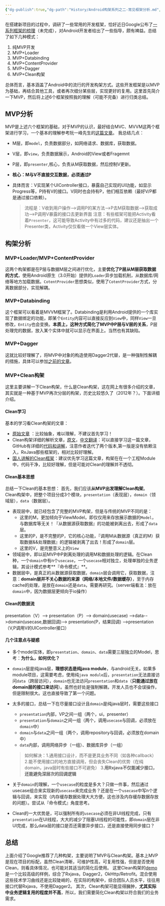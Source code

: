 ```yaml
---
{"dg-publish":true,"dg-path":"History/Android构架系列之二-常见框架分析.md","permalink":"/History/Android构架系列之二-常见框架分析/","title":"Android构架系列之二--常见框架分析(一）","tags":["技术","Android","主框架"],"created":"2016-04-04 10:09:42","updated":"2016-04-04 10:09:42"}
---
```




在搭建新项目的过程中，调研了一些常用的开发框架，恰好近日Google公布了[一系列框架的梳理](https://github.com/googlesamples/android-architecture)（未完成），对Android开发者给出了一些指导，颇有裨益。总结了如下几种模式：

1. 纯MVP开发
2. MVP+Loader
3. MVP+Databinding
4. MVP+ContentProvider
5. MVP+Dagger
6. MVP+Clean构架

总体而言，基本涵盖了Android中的流行的开发构架方式。这些开发框架是以MVP为基础，再结合其他工具，或者再次细分某些层，实现更好的复用。这里首先简介一下MVP，然后将上述6个框架按照我的理解（可能不完备）进行归类总结。

## MVP分析
MVP是上述六个框架的基础，对于MVP的认识，最好结合MVC、MVVM这两个框架进行学习，一个基本的理解参考阮一峰先生的[这篇文章](http://www.ruanyifeng.com/blog/2015/02/mvcmvp_mvvm.html)。
我总结几点：

* M层，即`model`，负责数据部分，如网络请求、数据库，获取数据。
* V层，即`view`，负责数据展示，Android的View或者Fragemnt
* P层，即`presenter`,核心，负责从M获取数据，然后控制V更新。
* **核心：M与V不直接交互数据，必须通过P**
* 具体而言：V实现某个UIController接口，暴露自己实现的UI功能，如显示Progress等，P持有V的接口。V同时也会持有P，他们相互依赖（最好V/P都是通过接口依赖）。

	> 流程是：V收到用户操作-->调用P的某方法-->P去M获取数据-->获取成功-->P调用V暴露的接口去更新界面
	> 注意：有些框架可能把Activity看着`Presenter`，这可能导致Activity中有过多的代码，建议还是抽出一个Presenter类，Activity仅仅看做一个View层实体。

## 构架分析

### MVP+Loader/MVP+ContentProvider

这两个构架都是在P层与数据M层之间进行优化，主要**优化了P层从M层获取数据的方式**，使用Android原生（3.0开始）提供的`Loader`异步加载机制，从数据库/网络等地方加载数据。`CotentProvider`思想类似，使用了`CotentProvider`方式，分离数据部分，实现解耦。

### MVP+Databinding

这个框架可以看着是MVVM框架了。Databinding是利用Android提供的一个库实现了数据绑定的功能，即某个`Entity`内容可以直接反应到`View`中，同样`View`一旦修改，`Entity`也会变换。**本质上，这种方式简化了MVP中P层与V层的关系**，P层处理完的数据，放入某个实体中就可以显示在界面上。当然也有其缺陷。

### MVP+Dagger
这就比较好理解了，将MVP中对象的构造使用Dagger2代替，是一种强制性解耦的措施，具体可以参加[之前的文章](http://limuzhi.com/2016/03/06/Android%E6%B3%A8%E5%85%A5%E6%A1%86%E6%9E%B6Dagger2%E5%AD%A6%E4%B9%A0%E7%AC%94%E8%AE%B0/)。

### MVP+Clean构架
这里主要讲解一下Clean构架，什么是Clean构架，这在网上有很多介绍的文章，其实就是一种基于MVP再次分层的构架，历史比较悠久了（2012年？）。下面详细介绍。

#### Clean学习

基本的学习看Clean构架的文章：

* [原始文章](http://blog.8thlight.com/uncle-bob/2012/08/13/the-clean-architecture.html)
：比较抽象，难以理解，不建议首先学习！
* Clean构架详细的解析文章，[原文](http://fernandocejas.com/2014/09/03/architecting-android-the-clean-way/)，[中文翻译](http://zhuanlan.zhihu.com/p/20001838)：可以直接学习这一篇文章，GitHub有详细的[代码和讲解](https://github.com/android10/Android-CleanArchitecture)，注意作者迭代了两个版本,第一版是没有依赖注入，RxJava那些框架的，相对比较好理解。
* [国人讲解的Clean框架](http://blog.chengdazhi.com/index.php/101)：建议优先学习这篇文章，构架在在一个工程Module中，代码干净，比较好理解，但是可能对Clean的理解并不透彻。

#### Clean基本思想
总结一下Clean的基本思想：
首先，我们应该**从MVP出发理解Clean构架**。
Clean构架中，把整个项目分成3个模块，`presentation`（表现层），`domain`（领域层），`data`（数据层）。

* 表现层中，就已经包含了完整的MVP构架，但是与传统的MVP不同的是：
	* 这里的M，更加倾向于ViewModel，即仅仅用来存放展示数据的`Model`，与数据库等无关！『从数据源获取数据』的功能被剥离出去，形成了`data`层。
	* 这里的P，是不完整的P，它的核心功能，『调用M从数据源（真正的M）获取数据&&处理数据』的逻辑被剥离了出去！形成了`domain`层。
	* 这里的V，是完整意义上的`View`
* 领域层中，即以前MVP中P剥离处理的调用M和数据处理的逻辑。在Clean种，一个`domain`中有n个`usecase`，一个`usecase`相对独立，处理单独的业务逻辑，其设计模式参考**『命令模式』**。
* 数据层中，是真正的从数据源获取数据，`domain`层会调用它，获取数据，注意：**domain层并不关心数据的来源（网络/本地文件/数据缓存）**，至于内存cache的处理，是放在`domain`还是`data`，需要再研究。（server端看法：放在`domain`中，因为数据层更倾向于io操作）

#### Clean的数据流
presentation（V）--> presentation（P）--> domain(usecase) -->data-->domain(usecase,数据回调)--> presentation(P，结果回调) -->presentation（V,P调用V的UIController接口）

#### 几个注意点与疑惑
* 多个model实体，即`presentation`、`domain`、`data`需要三层独立的Model，思考：**为什么，如何优化？**
* `domain`层是纯java层，**理想状态是纯java module**，与android无关。如果多module项目，这需要考虑，使用纯`java module`后，`presentation`无法直接访问`data`（跨层访问），`domain`也无法访问`presentation`和`data`（**只能通过放在domain层的接口来访问**）。虽然也好处是强制解耦，开发人员也不会误操作，但是限制很大。这也直接导致了第一个问题。
* 太多的接口，总结一下在尽量接口设计且`domain`是纯java层时，需要这些接口
	* `presentation`内部，VP之间一组（两个，ui，presenter）
	* `presentation`与`domain`之间一组（两个，调用`usecase`与回调，必须放在`domain`中）
	* `domain`与`data`之间一组（两个，调用repository与回调，必须放在domain中）
	* `data`内部，调用网络异步（一组）、数据库异步（一组）
	
	> 如何解决：1.通用接口设计，而不是更具业务不同（如各种callback）2.能不使用接口的地方直接调用，但会丧失Clean的优势（在纯domain，java层时有些接口不可避免） 3.**用Rxjava不仅能减少接口，还能避免深层次的回调逻辑**
* 关于`domain`的理解，一个`usecase`的粒度是多大？只做一件事，然后通过usecase组合来实现新的`usecase`来完成业务？还是在一个`usecase`中写n个逻辑与回调，来实现（内存缓存数据处理大大方便，这也涉及内存缓存数据存放的问题）。尝试从『命令模式』角度思考。
* Clean的一大优势是，可以强制所有的`usecase`必须在非UI线程完成，只有`presentation`在UI线程，大大的减少了阻塞UI线程的可能性，即`domain`层在非UI完成，那么data层的接口是否还需要异步接口，还是直接使用同步接口？

## 总结
上面介绍了Google推荐了几种构架，主要说明了MVP与Clean构架。基本上MVP是现在项目的标配，虽然Clean清晰，可维护性高，可复用性强，但是是否使用Clean，则看具体情况，也可能对其适当的简化后使用。
这里Clean构架的[demo](https://github.com/android10/Android-CleanArchitecture)是一个比较高级的样例，综合了Rxjava，Dagger2，OkHttp/Retrofit。混合使用这些技术学习曲线还是比较陡峭的，在实际的构架中，综合团队人员水平，往往用接口代替Rxjava，不使用Dagger2。
其次，Clean构架可能显得臃肿，**尤其实际中业务逻辑复用的程度并不高**，所以，我们需要简化Clean构架以符合我们的业务需求。
